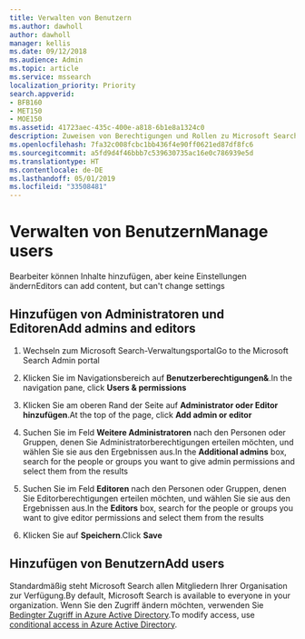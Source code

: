 ```yaml
---
title: Verwalten von Benutzern
ms.author: dawholl
author: dawholl
manager: kellis
ms.date: 09/12/2018
ms.audience: Admin
ms.topic: article
ms.service: mssearch
localization_priority: Priority
search.appverid:
- BFB160
- MET150
- MOE150
ms.assetid: 41723aec-435c-400e-a818-6b1e8a1324c0
description: Zuweisen von Berechtigungen und Rollen zu Microsoft Search-Administratoren und -Editoren
ms.openlocfilehash: 7fa32c008fcbc1bb436f4e90ff0621ed87df8fc6
ms.sourcegitcommit: a5fd9d4f46bbb7c539630735ac16e0c786939e5d
ms.translationtype: HT
ms.contentlocale: de-DE
ms.lasthandoff: 05/01/2019
ms.locfileid: "33508481"
---
```

# <a name="manage-users"></a><span data-ttu-id="56f47-103">Verwalten von Benutzern</span><span class="sxs-lookup"><span data-stu-id="56f47-103">Manage users</span></span>

<span data-ttu-id="56f47-104">Bearbeiter können Inhalte hinzufügen, aber keine Einstellungen ändern</span><span class="sxs-lookup"><span data-stu-id="56f47-104">Editors can add content, but can't change settings</span></span>
  
## <a name="add-admins-and-editors"></a><span data-ttu-id="56f47-105">Hinzufügen von Administratoren und Editoren</span><span class="sxs-lookup"><span data-stu-id="56f47-105">Add admins and editors</span></span>

1. <span data-ttu-id="56f47-106">Wechseln zum Microsoft Search-Verwaltungsportal</span><span class="sxs-lookup"><span data-stu-id="56f47-106">Go to the Microsoft Search Admin portal</span></span>
    
2. <span data-ttu-id="56f47-107">Klicken Sie im Navigationsbereich auf **Benutzerberechtigungen&amp;**.</span><span class="sxs-lookup"><span data-stu-id="56f47-107">In the navigation pane, click **Users &amp; permissions**</span></span>
    
3. <span data-ttu-id="56f47-108">Klicken Sie am oberen Rand der Seite auf **Administrator oder Editor hinzufügen**.</span><span class="sxs-lookup"><span data-stu-id="56f47-108">At the top of the page, click **Add admin or editor**</span></span>
    
4. <span data-ttu-id="56f47-109">Suchen Sie im Feld **Weitere Administratoren** nach den Personen oder Gruppen, denen Sie Administratorberechtigungen erteilen möchten, und wählen Sie sie aus den Ergebnissen aus.</span><span class="sxs-lookup"><span data-stu-id="56f47-109">In the **Additional admins** box, search for the people or groups you want to give admin permissions and select them from the results</span></span> 
    
5. <span data-ttu-id="56f47-110">Suchen Sie im Feld **Editoren** nach den Personen oder Gruppen, denen Sie Editorberechtigungen erteilen möchten, und wählen Sie sie aus den Ergebnissen aus.</span><span class="sxs-lookup"><span data-stu-id="56f47-110">In the **Editors** box, search for the people or groups you want to give editor permissions and select them from the results</span></span> 
    
6. <span data-ttu-id="56f47-111">Klicken Sie auf **Speichern**.</span><span class="sxs-lookup"><span data-stu-id="56f47-111">Click **Save**</span></span>
    
## <a name="add-users"></a><span data-ttu-id="56f47-112">Hinzufügen von Benutzern</span><span class="sxs-lookup"><span data-stu-id="56f47-112">Add users</span></span>

<span data-ttu-id="56f47-113">Standardmäßig steht Microsoft Search allen Mitgliedern Ihrer Organisation zur Verfügung.</span><span class="sxs-lookup"><span data-stu-id="56f47-113">By default, Microsoft Search is available to everyone in your organization.</span></span> <span data-ttu-id="56f47-114">Wenn Sie den Zugriff ändern möchten, verwenden Sie [Bedingter Zugriff in Azure Active Directory](https://docs.microsoft.com/de-DE/azure/active-directory/conditional-access/overview).</span><span class="sxs-lookup"><span data-stu-id="56f47-114">To modify access, use [conditional access in Azure Active Directory](https://docs.microsoft.com/de-DE/azure/active-directory/conditional-access/overview).</span></span>